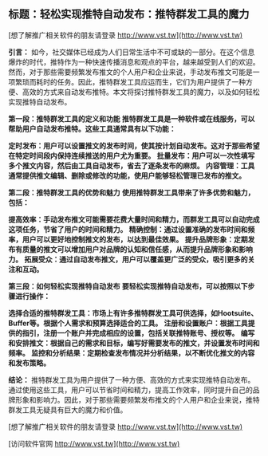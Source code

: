 ## **标题：轻松实现推特自动发布：推特群发工具的魔力**

[想了解推广相关软件的朋友请登录 http://www.vst.tw](http://www.vst.tw)

**引言：**
如今，社交媒体已经成为人们日常生活中不可或缺的一部分。在这个信息爆炸的时代，推特作为一种快速传播消息和观点的平台，越来越受到人们的欢迎。然而，对于那些需要频繁发布推文的个人用户和企业来说，手动发布推文可能是一项繁琐而耗时的任务。因此，推特群发工具应运而生，它们为用户提供了一种方便、高效的方式来自动发布推特。本文将探讨推特群发工具的魔力，以及如何轻松实现推特自动发布。

**第一段：推特群发工具的定义和功能**
**推特群发工具是一种软件或在线服务，可以帮助用户自动发布推特。这些工具通常具有以下功能：**

**定时发布：用户可以设置推文的发布时间，使其按计划自动发布。这对于那些希望在特定时间段内保持连续推送的用户尤为重要。**
**批量发布：用户可以一次性填写多个推文内容，然后由工具自动发布，省去了逐条发布的麻烦。**
**内容管理：工具通常提供推文编辑、删除或修改的功能，使用户能够轻松管理已发布的推文。**

**第二段：推特群发工具的优势和魅力**
**使用推特群发工具带来了许多优势和魅力，包括：**

**提高效率：手动发布推文可能需要花费大量时间和精力，而群发工具可以自动完成这项任务，节省了用户的时间和精力。**
**精确控制：通过设置准确的发布时间和频率，用户可以更好地控制推文的发布，以达到最佳效果。**
**提升品牌形象：定期发布有质量的推文可以增加用户对品牌的认知和信任感，从而提升品牌形象和影响力。**
**拓展受众：通过自动发布推文，用户可以覆盖更广泛的受众，吸引更多的关注和互动。**

**第三段：如何轻松实现推特自动发布**
**要轻松实现推特自动发布，可以按照以下步骤进行操作：**

**选择合适的推特群发工具：市场上有许多推特群发工具可供选择，如Hootsuite、Buffer等。根据个人需求和预算选择适合的工具。**
**注册和设置账户：根据工具提供的指引，注册一个账户并完成相应的设置，包括关联推特账号、授权等。**
**编写和安排推文：根据自己的需求和目标，编写好需要发布的推文，并设置发布时间和频率。**
**监控和分析结果：定期检查发布情况并分析结果，以不断优化推文的内容和发布策略。**

**结论：**
推特群发工具为用户提供了一种方便、高效的方式来实现推特自动发布。通过使用这些工具，用户可以节省时间和精力，提高工作效率，同时提升自己的品牌形象和影响力。因此，对于那些需要频繁发布推文的个人用户和企业来说，推特群发工具无疑具有巨大的魔力和价值。

[想了解推广相关软件的朋友请登录 http://www.vst.tw](http://www.vst.tw)


[访问软件官网 http://www.vst.tw](http://www.vst.tw)
